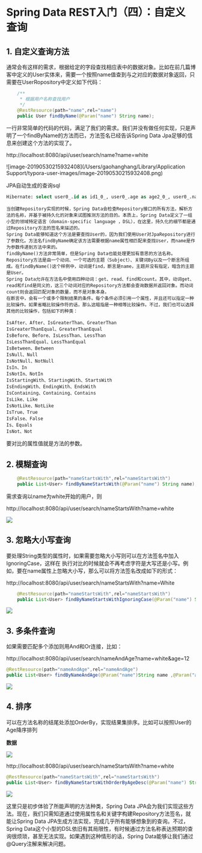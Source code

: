 # Spring Data REST入门（四）：自定义查询

## 1. 自定义查询方法 

通常会有这样的需求，根据给定的字段查找相应表中的数据对象。比如在前几篇博客中定义的User实体来，需要一个按照name值查到与之对应的数据对象返回，只需要在UserRopository中定义如下代码：

```java
    /**
     * 根据用户名称查找用户
     */
    @RestResource(path="name",rel="name")
    public User findByName(@Param("name") String name);
```

一行非常简单的代码的代码，满足了我们的需求。我们并没有做任何实现，只是声明了一个findByName的方法而已，方法签名已经告诉Spring Data Jpa足够的信息来创建这个方法的实现了。 

http://localhost:8080/api/user/search/name?name=white

![image-20190530215932408](/Users/gaohanghang/Library/Application Support/typora-user-images/image-20190530215932408.png)

JPA自动生成的查询sql

```sql
Hibernate: select user0_.id as id1_0_, user0_.age as age2_0_, user0_.name as name3_0_, user0_.password as password4_0_, user0_.sex as sex5_0_ from user user0_ where user0_.name=?
```

```
当创建Repository实现的时候，Spring Data会检查Repository接口的所有方法，解析方法的名称，并基于被持久化的对象来试图推测方法的目的。本质上，Spring Data定义了一组小型的领域特定语言（domain-specific language ，DSL），在这里，持久化的细节都是通过Repository方法的签名来描述的。
Spring Data能够知道这个方法是要查找User的，因为我们使用User对JpaRepository进行了参数化。方法名findByName确定该方法需要根据name属性相匹配来查找User，而name是作为参数传递到方法中来的。
findByName()方法非常简单，但是Spring Data也能处理更加有意思的方法名称。Repository方法是由一个动词、一个可选的主题（Subject）、关键词By以及一个断言所组成。在findByName()这个样例中，动词是find，断言是name，主题并没有指定，暗含的主题是User。
Spring Data允许在方法名中使用四种动词：get、read、find和count。其中，动词get、read和find是同义的，这三个动词对应的Repository方法都会查询数据并返回对象。而动词count则会返回匹配对象的数量，而不是对象本身。
在断言中，会有一个或多个限制结果的条件。每个条件必须引用一个属性，并且还可以指定一种比较操作。如果省略比较操作符的话，那么这暗指是一种相等比较操作。不过，我们也可以选择其他的比较操作，包括如下的种类：
```

```
IsAfter、After、IsGreaterThan、GreaterThan 
IsGreaterThanEqual、GreaterThanEqual 
IsBefore、Before、IsLessThan、LessThan 
IsLessThanEqual、LessThanEqual 
IsBetween、Between 
IsNull、Null 
IsNotNull、NotNull 
IsIn、In 
IsNotIn、NotIn 
IsStartingWith、StartingWith、StartsWith 
IsEndingWith、EndingWith、EndsWith 
IsContaining、Containing、Contains 
IsLike、Like 
IsNotLike、NotLike 
IsTrue、True 
IsFalse、False 
Is、Equals 
IsNot、Not 
```

要对比的属性值就是方法的参数。

## 2. 模糊查询

```java
    @RestResource(path="nameStartsWith",rel="nameStartsWith")
    public List<User> findByNameStartsWith(@Param("name") String name);
```

需求查询以name为white开始的用户，则 

http://localhost:8080/api/user/search/nameStartsWith?name=white 

![](https://raw.githubusercontent.com/gaohanghang/images/master/img20190530220445.png)

## 3. 忽略大小写查询

要处理String类型的属性时，如果需要忽略大小写则可以在方法签名中加入IgnoringCase，这样在 
执行对比的时候就会不再考虑字符是大写还是小写。例如，要在name属性上忽略大小写，那么可以将方法签名改成如下的形式：

http://localhost:8080/api/user/search/nameStartsWith?name=White

```java
    @RestResource(path="nameStartsWith",rel="nameStartsWith")
    public List<User> findByNameStartsWithIgnoringCase(@Param("name") String name);
```

![](https://raw.githubusercontent.com/gaohanghang/images/master/img20190530220921.png)

## 3. 多条件查询

如果需要匹配多个添加则用And和Or连接，比如：

http://localhost:8080/api/user/search/nameAndAge?name=white&age=12

```java
@RestResource(path="nameAndAge",rel="nameAndAge")
public List<User> findByNameAndAge(@Param("name")String name ,@Param("age")int age);
```

![](https://raw.githubusercontent.com/gaohanghang/images/master/img20190530221334.png)

## 4. 排序

可以在方法名称的结尾处添加OrderBy，实现结果集排序。比如可以按照User的Age降序排列

**数据**

![](https://raw.githubusercontent.com/gaohanghang/images/master/img20190530221744.png)

http://localhost:8080/api/user/search/nameStartsWith?name=white

```java
@RestResource(path="nameStartsWith",rel="nameStartsWith")
public List<User> findByNameStartsWithOrderByAgeDesc(@Param("name") String name);
```
![](https://raw.githubusercontent.com/gaohanghang/images/master/img20190530221600.png)

这里只是初步体验了所能声明的方法种类，Spring Data JPA会为我们实现这些方法。现在，我们只需知道通过使用属性名和关键字构建Repository方法签名，就能让Spring Data JPA生成方法实现，完成几乎所有能够想象到的查询。不过，Spring Data这个小型的DSL依旧有其局限性，有时候通过方法名称表达预期的查询很烦琐，甚至无法实现。如果遇到这种情形的话，Spring Data能够让我们通过@Query注解来解决问题。